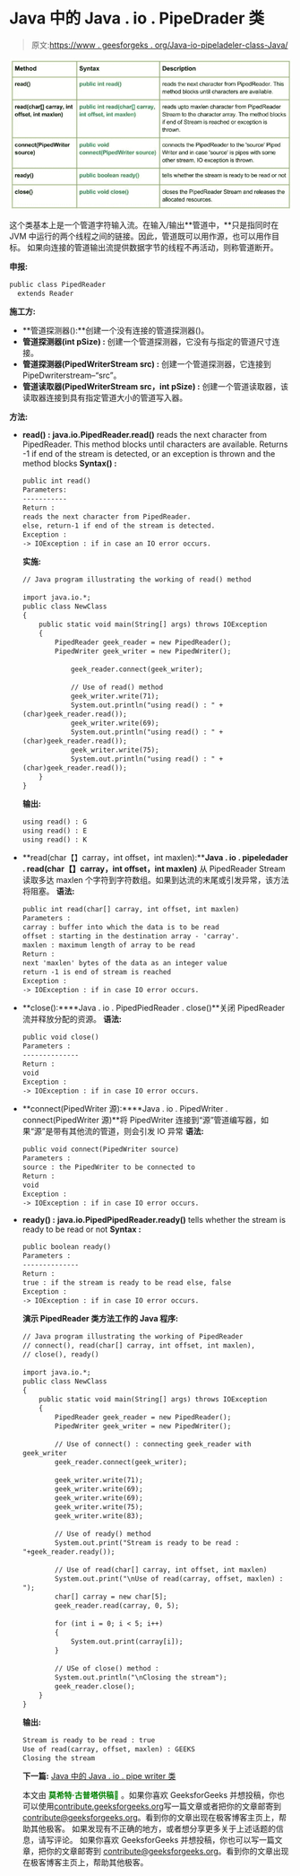 # Java 中的 Java . io . PipeDrader 类

> 原文:[https://www . geesforgeks . org/Java-io-pipeladeler-class-Java/](https://www.geeksforgeeks.org/java-io-pipedreader-class-java/)

[![io.PipedReader Class in Java](img/cc9f26b5121498463a6286591532aa9a.png)](https://media.geeksforgeeks.org/wp-content/uploads/io.PipedReader-Class-in-Java.jpg)

这个类基本上是一个管道字符输入流。在输入/输出**管道中，**只是指同时在 JVM 中运行的两个线程之间的链接。因此，管道既可以用作源，也可以用作目标。
如果向连接的管道输出流提供数据字节的线程不再活动，则称管道断开。

**申报:**

```
public class PipedReader
  extends Reader
```

**施工方:**

*   **管道探测器():**创建一个没有连接的管道探测器()。
*   **管道探测器(int pSize) :** 创建一个管道探测器，它没有与指定的管道尺寸连接。
*   **管道探测器(PipedWriterStream src) :** 创建一个管道探测器，它连接到 PipeDwriterstream–“src”。
*   **管道读取器(PipedWriterStream src，int pSize) :** 创建一个管道读取器，该读取器连接到具有指定管道大小的管道写入器。

**方法:**

*   **read() :** **java.io.PipedReader.read()** reads the next character from PipedReader. This method blocks until characters are available. Returns -1 if end of the stream is detected, or an exception is thrown and the method blocks
    **Syntax() :**

    ```
    public int read()
    Parameters: 
    -----------
    Return :
    reads the next character from PipedReader.
    else, return-1 if end of the stream is detected.
    Exception : 
    -> IOException : if in case an IO error occurs.

    ```

    **实施:**

    ```
    // Java program illustrating the working of read() method

    import java.io.*;
    public class NewClass
    {
        public static void main(String[] args) throws IOException
        {
            PipedReader geek_reader = new PipedReader();
            PipedWriter geek_writer = new PipedWriter();

                geek_reader.connect(geek_writer);

                // Use of read() method 
                geek_writer.write(71);
                System.out.println("using read() : " + (char)geek_reader.read());
                geek_writer.write(69);
                System.out.println("using read() : " + (char)geek_reader.read());
                geek_writer.write(75);
                System.out.println("using read() : " + (char)geek_reader.read());        
        }
    }
    ```

    **输出:**

    ```
    using read() : G
    using read() : E
    using read() : K
    ```

*   **read(char【】carray，int offset，int maxlen):****Java . io . pipeledader . read(char【】carray，int offset，int maxlen)** 从 PipedReader Stream 读取多达 maxlen 个字符到字符数组。如果到达流的末尾或引发异常，该方法将阻塞。
    **语法:**

    ```
    public int read(char[] carray, int offset, int maxlen)
    Parameters : 
    carray : buffer into which the data is to be read
    offset : starting in the destination array - 'carray'.
    maxlen : maximum length of array to be read
    Return :                                               
    next 'maxlen' bytes of the data as an integer value 
    return -1 is end of stream is reached
    Exception :
    -> IOException : if in case IO error occurs.

    ```

*   **close():****Java . io . PipedPiedReader . close()**关闭 PipedReader 流并释放分配的资源。
    **语法:**

    ```
    public void close()
    Parameters : 
    --------------
    Return :                                               
    void
    Exception :
    -> IOException : if in case IO error occurs.
    ```

*   **connect(PipedWriter 源):****Java . io . PipedWriter . connect(PipedWriter 源)**将 PipedWriter 连接到“源”管道编写器，如果“源”是带有其他流的管道，则会引发 IO 异常
    **语法:**

    ```
    public void connect(PipedWriter source)
    Parameters : 
    source : the PipedWriter to be connected to
    Return :                                               
    void
    Exception :
    -> IOException : if in case IO error occurs.
    ```

*   **ready() :** **java.io.PipedPipedReader.ready()** tells whether the stream is ready to be read or not
    **Syntax :**

    ```
    public boolean ready()
    Parameters : 
    --------------
    Return :                                               
    true : if the stream is ready to be read else, false
    Exception :
    -> IOException : if in case IO error occurs.
    ```

    **演示 PipedReader 类方法工作的 Java 程序:**

    ```
    // Java program illustrating the working of PipedReader
    // connect(), read(char[] carray, int offset, int maxlen),
    // close(), ready()

    import java.io.*;
    public class NewClass
    {
        public static void main(String[] args) throws IOException
        {
            PipedReader geek_reader = new PipedReader();
            PipedWriter geek_writer = new PipedWriter();

            // Use of connect() : connecting geek_reader with geek_writer
            geek_reader.connect(geek_writer);

            geek_writer.write(71);
            geek_writer.write(69);
            geek_writer.write(69);
            geek_writer.write(75);
            geek_writer.write(83);

            // Use of ready() method
            System.out.print("Stream is ready to be read : "+geek_reader.ready());

            // Use of read(char[] carray, int offset, int maxlen)
            System.out.print("\nUse of read(carray, offset, maxlen) : ");
            char[] carray = new char[5];
            geek_reader.read(carray, 0, 5);

            for (int i = 0; i < 5; i++)
            {
                System.out.print(carray[i]);
            }

            // USe of close() method :
            System.out.println("\nClosing the stream");
            geek_reader.close();
        }
    }
    ```

    **输出:**

    ```
    Stream is ready to be read : true
    Use of read(carray, offset, maxlen) : GEEKS
    Closing the stream
    ```

    **下一篇:** [Java 中的 Java . io . pipe writer 类](https://www.geeksforgeeks.org/java-io-pipedwriter-class-java/)

    本文由 <font color="green">**莫希特·古普塔供稿🙂**</font> 。如果你喜欢 GeeksforGeeks 并想投稿，你也可以使用[contribute.geeksforgeeks.org](http://www.contribute.geeksforgeeks.org)写一篇文章或者把你的文章邮寄到 contribute@geeksforgeeks.org。看到你的文章出现在极客博客主页上，帮助其他极客。
    如果发现有不正确的地方，或者想分享更多关于上述话题的信息，请写评论。
    如果你喜欢 GeeksforGeeks 并想投稿，你也可以写一篇文章，把你的文章邮寄到 contribute@geeksforgeeks.org。看到你的文章出现在极客博客主页上，帮助其他极客。